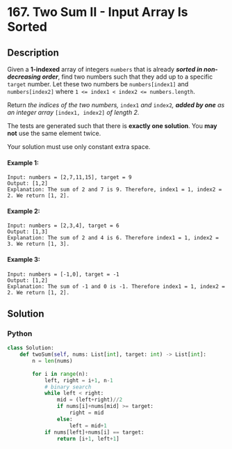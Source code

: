 # 167. Two Sum II - Input Array Is Sorted

## Description
Given a **1-indexed** array of integers `numbers` that is already ***sorted in non-decreasing order***, find two numbers such that they add up to a specific `target` number. Let these two numbers be `numbers[index1]` and `numbers[index2]` where `1 <= index1 < index2 <= numbers.length`.

Return *the indices of the two numbers,* `index1` *and* `index2`*, **added by one** as an integer array* `[index1, index2]` *of length 2.*

The tests are generated such that there is **exactly one solution**. You **may not** use the same element twice.

Your solution must use only constant extra space.

#### Example 1:
```
Input: numbers = [2,7,11,15], target = 9
Output: [1,2]
Explanation: The sum of 2 and 7 is 9. Therefore, index1 = 1, index2 = 2. We return [1, 2].
```

#### Example 2:
```
Input: numbers = [2,3,4], target = 6
Output: [1,3]
Explanation: The sum of 2 and 4 is 6. Therefore index1 = 1, index2 = 3. We return [1, 3].
```

#### Example 3:
```
Input: numbers = [-1,0], target = -1
Output: [1,2]
Explanation: The sum of -1 and 0 is -1. Therefore index1 = 1, index2 = 2. We return [1, 2].
```


## Solution

### Python
```python
class Solution:
    def twoSum(self, nums: List[int], target: int) -> List[int]:
        n = len(nums)
        
        for i in range(n):
            left, right = i+1, n-1
            # binary search
            while left < right:
                mid = (left+right)//2
                if nums[i]+nums[mid] >= target:
                    right = mid
                else:
                    left = mid+1
            if nums[left]+nums[i] == target:
                return [i+1, left+1]
```